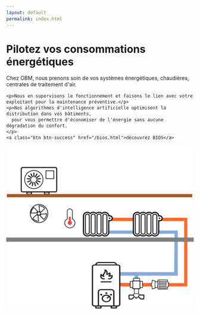 ```yaml
---
layout: default
permalink: index.html
---
```

<div class="row">
  <div class="col">
    <h1 class="display-5">Pilotez vos consommations énergétiques</h1>
    <p class="font-weight-bold">Chez OBM, nous prenons soin de vos systèmes énergétiques, chaudières, centrales de traitement d'air.</p>

    <p>Nous en supervisons le fonctionnement et faisons le lien avec votre exploitant pour la maintenance préventive.</p>
    <p>Nos algorithmes d'intelligence artificielle optimisent la distribution dans vos bâtiments,
      pour vous permettre d'économiser de l'énergie sans aucune dégradation du confort.
    </p>
    <a class="btn btn-success" href="/bios.html">découvrez BIOS</a>
  </div>
<div class="col-sm"><center><img src="/img/immeubleb.svg" class="img-fluid"></center></div>
</div>
